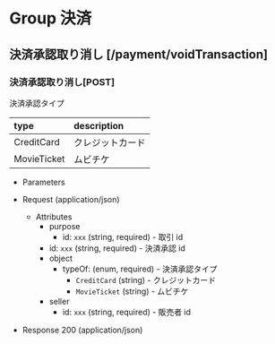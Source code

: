 # Group 決済

<!-- ## クレジットカード決済承認 [/payment/authorizeCreditCard]

### クレジットカード決済承認[POST]

-   Parameters


-   Request (application/json)

    -   Attributes
        -   purpose
            -   id: `xxx` (string, required) - 取引 id
        -   object
            -   amount: `1000` (number, required) - 決済金額
            -   creditCard
                -   token: `xxx` (string, required) - トークン化されたクレジットカード情報
            -   paymentMethod: `xxx` (string, required) - 決済方法区分コード
            -   issuedThrough
                -   id: `xxx` (string, required) - 決済サービス id

-   Response 200 (application/json)

    -   Attributes
        -   id: `xxx` (string, required) - 決済承認 id -->

<!-- include(../../response/400.md) -->

## 決済承認取り消し [/payment/voidTransaction]

### 決済承認取り消し[POST]

決済承認タイプ

| type        | description      |
| :---------- | :--------------- |
| CreditCard  | クレジットカード |
| MovieTicket | ムビチケ         |

-   Parameters


-   Request (application/json)

    -   Attributes
        -   purpose
            -   id: `xxx` (string, required) - 取引 id
        -   id: `xxx` (string, required) - 決済承認 id
        -   object
            -   typeOf: (enum, required) - 決済承認タイプ
                -   `CreditCard` (string) - クレジットカード
                -   `MovieTicket` (string) - ムビチケ
        -   seller
            -   id: `xxx` (string, required) - 販売者 id

-   Response 200 (application/json)

<!-- include(../../response/400.md) -->
